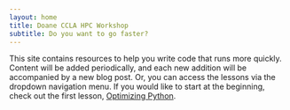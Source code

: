 ```yaml
---
layout: home
title: Doane CCLA HPC Workshop
subtitle: Do you want to go faster? 
---
```


This site contains resources to help you write code that runs more
quickly. Content will be added periodically, and each new addition
will be accompanied by a new blog post. Or, you can access the lessons 
via the dropdown navigation menu. If you would like to start at the beginning,
check out the first lesson, [Optimizing Python](pages/optimizing-python-overview/index.html).